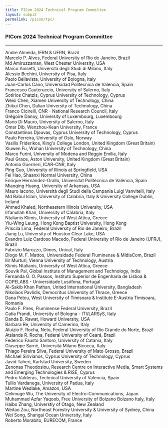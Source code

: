```yaml
---
title: PICom 2024 Technical Program Committee
layout: subpi2
permalink: /picom/tpc/
---
```



<h3>PICom 2024 Technical Program Committee</h3>
<hr/>
Andre Almeida, IFRN & UFRN, Brazil<br>
Marcelo P. Alves, Federal University of Rio de Janeiro, Brazil<br>
Md Amiruzzaman, West Chester University, USA<br>
Marco Anisetti, Università degli Studi di Milano, Italy<br>
Alessio Bechini, University of Pisa, Italy<br>
Paolo Bellavista, University of Bologna, Italy<br>
Juan-Carlos Cano, Universidad Politecnica de Valencia, Spain<br>
Francesco Cauteruccio, University of Salerno, Italy<br>
Sotirios Chatzis, Cyprus University of Technology, Cyprus<br>
Weisi Chen, Xiamen University of Technology, China<br>
Zhikui Chen, Dalian University of Technology, China<br>
Franco Cicirelli, CNR - National Research Council, Italy<br>
Grégoire Danoy, University of Luxembourg, Luxembourg<br>
Mario Di Mauro, University of Salerno, Italy<br>
Omar Dib, Wenzhou-Kean University, France<br>
Constantinos Djouvas, Cyprus University of Technology, Cyprus<br>
Paulo Ferreira, University of Oslo, Norway<br>
Vasilis Friderikos, King's College London, United Kingdom (Great Britain)<br>
Xiuwen Fu, Wuhan University of Technology, China<br>
Marco Furini, University of Modena and Reggio Emilia, Italy<br>
Paul Grace, Aston University, United Kingdom (Great Britain)<br>
Antonio Guerrieri, ICAR-CNR, Italy<br>
Ping Guo, University of Illinois at Springfield, USA<br>
Fei Hao, Shaanxi Normal University, China<br>
Enrique Hernández-Orallo, Universitat Politècnica de València, Spain<br>
Miaoqing Huang, University of Arkansas, USA<br>
Mauro Iacono, Università degli Studi della Campania Luigi Vanvitelli, Italy<br>
Md Babul Islam, University of Calabria, Italy & University College Dublin, Ireland<br>
Ahmed Khaled, Northeastern Illinois University, USA<br>
Irfanullah Khan, University of Calabria, Italy<br>
Ntalianis Klimis, University of West Attica, Greece<br>
Yiu-Wing Leung, Hong Kong Baptist University, Hong Kong<br>
Priscila Lima, Federal University of Rio de Janeiro, Brazil<br>
Jiang Lu, University of Houston Clear Lake, USA<br>
Evandro Luiz Cardoso Macedo, Federal University of Rio de Janeiro (UFRJ), Brazil<br>
Fabrizio Marozzo, Dimes, Unical, Italy<br>
Diogo M. F. Mattos, Universidade Federal Fluminense & MídiaCom, Brazil<br>
Ilir Murturi, Vienna University of Technology, Austria<br>
Klimis Ntalianis, University of West Attica, Greece<br>
Souvik Pal, Global Institute of Management and Technology, India<br>
Fernanda G. O. Passos, Instituto Superior de Engenharia de Lisboa & COPELABS - Universidade Lusófona, Portugal<br>
Al-Sakib Khan Pathan, United International University, Bangladesh<br>
Nikolaos Pavlidis, Democritus University of Thrace, Greece<br>
Dana Petcu, West University of Timisoara & Institute E-Austria Timisoara, Romania<br>
Paulo F. Pires, Fluminense Federal University, Brazil<br>
Catia Prandi, University of Bologna - ITI/LARSyS, Italy<br>
Danda B. Rawat, Howard University, USA<br>
Barbara Re, University of Camerino, Italy<br>
Aluizio F. Rocha, Neto, Federal University of Rio Grande do Norte, Brazil<br>
Atslands R. Rocha, Federal University of Ceará, Brazil<br>
Federico Fausto Santoro, University of Catania, Italy<br>
Giuseppe Sarnè, Università Milano Bicocca, Italy<br>
Thiago Pereira Silva, Federal University of Mato Grosso, Brazil<br>
Michael Sirivianos, Cyprus University of Technology, Cyprus<br>
Javid Taheri, Karlstad University, Sweden<br>
Zenonas Theodosiou, Research Centre on Interactive Media, Smart Systems and Emerging Technologies & RISE, Cyprus<br>
Pedro Valderas, Technical University of Valencia, Spain<br>
Tullio Vardanega, University of Padua, Italy<br>
Martine Wedlake, Amazon, USA<br>
Celimuge Wu, The University of Electro-Communications, Japan<br>
Muhammad Azfar Yaqoob, Free University of Bolzano Bolzano Italy, Italy<br>
Haibo Zhang, Universtiy of Otago, New Zealand<br>
Weitao Zou, Northeast Forestry University & University of Sydney, China<br>
Wei Song, Shangai Ocean University, Italy<br>
Roberto Morabito, EURECOM, France<br>